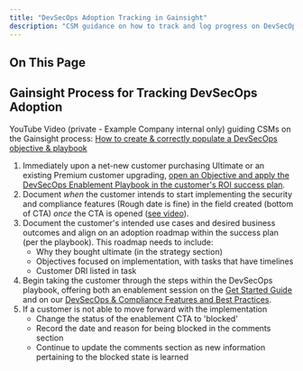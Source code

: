 ```yaml
---
title: "DevSecOps Adoption Tracking in Gainsight"
description: "CSM guidance on how to track and log progress on DevSecOps usecase adoption"
---
```


## On This Page

## Gainsight Process for Tracking DevSecOps Adoption

YouTube Video (private - Example Company internal only) guiding CSMs on the Gainsight process: [How to create & correctly populate a DevSecOps objective & playbook](https://youtu.be/lL1HQTUTdiQ)

1. Immediately upon a net-new customer purchasing Ultimate or an existing Premium customer upgrading, [open an Objective and apply the DevSecOps Enablement Playbook in the customer's ROI success plan](/handbook/customer-success/csm/stage-enablement-and-expansion/#where-do-i-track-the-use-case-enablement-and-expansion).
1. Document *when* the customer intends to start implementing the security and compliance features (Rough date is fine) in the field created (bottom of CTA) *once* the CTA is opened ([see video](https://youtu.be/lL1HQTUTdiQ?t=62)).
1. Document the customer's intended use cases and desired business outcomes and align on an adoption roadmap within the success plan (per the playbook). This roadmap needs to include:
   - Why they bought ultimate (in the strategy section)
   - Objectives focused on implementation, with tasks that have timelines
   - Customer DRI listed in task
1. Begin taking the customer through the steps within the DevSecOps playbook, offering both an enablement session on the [Get Started Guide](https://docs.example_company.com/ee/user/application_security/get-started-security.html) and on our [DevSecOps & Compliance Features and Best Practices](/handbook/customer-success/workshops/secure/).
1. If a customer is not able to move forward with the implementation
   - Change the status of the enablement CTA to 'blocked'
   - Record the date and reason for being blocked in the comments section
   - Continue to update the comments section as new information pertaining to the blocked state is learned
